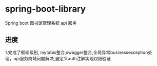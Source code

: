 # spring-boot-library
Spring boot 图书馆管理系统 api 服务

## 进度 

 1.完成了框架级别, mytabis整合,swagger整合,全局异常businessexception处理，api服务跨域问题解决,自定义auth注解实现权限验证

